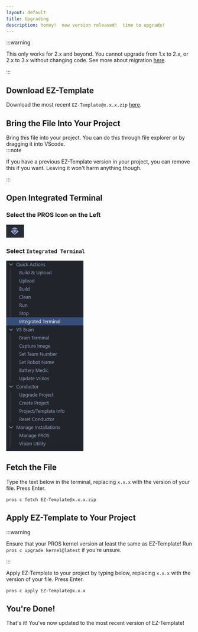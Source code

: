 ```yaml
---
layout: default
title: Upgrading
description: honey!  new version released!  time to upgrade!
---
```


:::warning

This only works for 2.x and beyond.  You cannot upgrade from 1.x to 2.x, or 2.x to 3.x without changing code.  See more about migration [here](/category/migration).

:::

## Download EZ-Template
Download the most recent `EZ-Template@x.x.x.zip` [here](https://github.com/EZ-Robotics/EZ-Template/releases/latest).  

## Bring the File Into Your Project
Bring this file into your project.  You can do this through file explorer or by dragging it into VScode.  
:::note

If you have a previous EZ-Template version in your project, you can remove this if you want.  Leaving it won't harm anything though.  

:::

## Open Integrated Terminal 
### Select the PROS Icon on the Left
![](images/pros-icon.png)
### Select `Integrated Terminal`
![](images/pros-menu-integrated-terminal.png)

## Fetch the File
Type the text below in the terminal, replacing `x.x.x` with the version of your file.  Press Enter.
```
pros c fetch EZ-Template@x.x.x.zip
```

## Apply EZ-Template to Your Project
:::warning

Ensure that your PROS kernel version at least the same as EZ-Template!  Run `pros c upgrade kernel@latest` if you're unsure.  

:::

Apply EZ-Template to your project by typing below, replacing `x.x.x` with the version of your file.  Press Enter.
```
pros c apply EZ-Template@x.x.x
```

## You're Done!
That's it!  You've now updated to the most recent version of EZ-Template!
